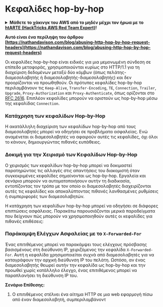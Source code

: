 # Κεφαλίδες hop-by-hop

<details>

<summary><strong>Μάθετε το χάκινγκ του AWS από το μηδέν μέχρι τον ήρωα με το</strong> <a href="https://training.hacktricks.xyz/courses/arte"><strong>htARTE (HackTricks AWS Red Team Expert)</strong></a><strong>!</strong></summary>

* Εργάζεστε σε μια **εταιρεία κυβερνοασφάλειας**; Θέλετε να δείτε την **εταιρεία σας να διαφημίζεται στο HackTricks**; Ή θέλετε να έχετε πρόσβαση στην **τελευταία έκδοση του PEASS ή να κατεβάσετε το HackTricks σε μορφή PDF**; Ελέγξτε τα [**ΠΛΑΝΑ ΣΥΝΔΡΟΜΗΣ**](https://github.com/sponsors/carlospolop)!
* Ανακαλύψτε την [**Οικογένεια PEASS**](https://opensea.io/collection/the-peass-family), τη συλλογή μας από αποκλειστικά [**NFTs**](https://opensea.io/collection/the-peass-family)
* Αποκτήστε το [**επίσημο PEASS & HackTricks swag**](https://peass.creator-spring.com)
* **Συμμετάσχετε** στην [**💬**](https://emojipedia.org/speech-balloon/) [**ομάδα Discord**](https://discord.gg/hRep4RUj7f) ή στην [**ομάδα telegram**](https://t.me/peass) ή **ακολουθήστε** με στο **Twitter** 🐦[**@carlospolopm**](https://twitter.com/hacktricks_live)**.**
* **Μοιραστείτε τα χάκινγκ κόλπα σας υποβάλλοντας PRs στο [αποθετήριο hacktricks](https://github.com/carlospolop/hacktricks) και [αποθετήριο hacktricks-cloud](https://github.com/carlospolop/hacktricks-cloud)**.

</details>

**Αυτό είναι ένα περίληψη του άρθρου [https://nathandavison.com/blog/abusing-http-hop-by-hop-request-headers](https://nathandavison.com/blog/abusing-http-hop-by-hop-request-headers)**

Οι κεφαλίδες hop-by-hop είναι ειδικές για μια μεμονωμένη σύνδεση σε επίπεδο μεταφοράς, χρησιμοποιούνται κυρίως στο HTTP/1.1 για τη διαχείριση δεδομένων μεταξύ δύο κόμβων (όπως πελάτης-διαμεσολαβητής ή διαμεσολαβητής-διαμεσολαβητής) και δεν προορίζονται να προωθηθούν. Οι πρότυπες κεφαλίδες hop-by-hop περιλαμβάνουν τις `Keep-Alive`, `Transfer-Encoding`, `TE`, `Connection`, `Trailer`, `Upgrade`, `Proxy-Authorization` και `Proxy-Authenticate`, όπως ορίζονται στο [RFC 2616](https://tools.ietf.org/html/rfc2616#section-13.5.1). Επιπλέον κεφαλίδες μπορούν να οριστούν ως hop-by-hop μέσω της κεφαλίδας `Connection`.

### Κατάχρηση των κεφαλίδων Hop-by-Hop
Η ακατάλληλη διαχείριση των κεφαλίδων hop-by-hop από τους διαμεσολαβητές μπορεί να οδηγήσει σε προβλήματα ασφαλείας. Ενώ αναμένεται οι διαμεσολαβητές να αφαιρούν αυτές τις κεφαλίδες, όχι όλοι το κάνουν, δημιουργώντας πιθανές ευπάθειες.

### Δοκιμή για την Χειρισμό των Κεφαλίδων Hop-by-Hop
Ο χειρισμός των κεφαλίδων hop-by-hop μπορεί να δοκιμαστεί παρατηρώντας τις αλλαγές στις απαντήσεις του διακομιστή όταν συγκεκριμένες κεφαλίδες σημαίνονται ως hop-by-hop. Εργαλεία και σενάρια μπορούν να αυτοματοποιήσουν αυτήν τη διαδικασία, εντοπίζοντας τον τρόπο με τον οποίο οι διαμεσολαβητές διαχειρίζονται αυτές τις κεφαλίδες και αποκαλύπτοντας πιθανές λανθασμένες ρυθμίσεις ή συμπεριφορές των διαμεσολαβητών.

Η κατάχρηση των κεφαλίδων hop-by-hop μπορεί να οδηγήσει σε διάφορες επιπτώσεις ασφάλειας. Παρακάτω παρουσιάζονται μερικά παραδείγματα που δείχνουν πώς μπορούν να χρησιμοποιηθούν αυτές οι κεφαλίδες για πιθανές επιθέσεις:

### Παράκαμψη Ελέγχων Ασφαλείας με το `X-Forwarded-For`
Ένας επιτιθέμενος μπορεί να παρακάμψει τους ελέγχους πρόσβασης βασισμένους στη διεύθυνση IP, χειριζόμενος την κεφαλίδα `X-Forwarded-For`. Αυτή η κεφαλίδα χρησιμοποιείται συχνά από διαμεσολαβητές για να καταγράφουν την αρχική διεύθυνση IP του πελάτη. Ωστόσο, αν ένας διαμεσολαβητής θεωρεί αυτήν την κεφαλίδα ως hop-by-hop και την προωθεί χωρίς κατάλληλο έλεγχο, ένας επιτιθέμενος μπορεί να παραπλανήσει τη διεύθυνση IP του.

**Σενάριο Επίθεσης:**
1. Ο επιτιθέμενος στέλνει ένα αίτημα HTTP σε μια web εφαρμογή πίσω από έναν διαμεσολαβητή, συμπεριλαμβάνοντ
